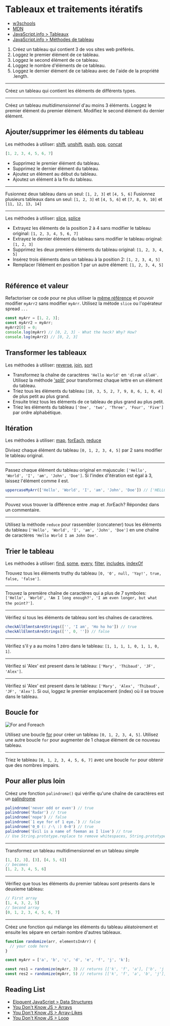 # Tableaux et traitements itératifs

+ [w3schools](https://www.w3schools.com/js/js_arrays.asp)
+ [MDN](https://developer.mozilla.org/en-US/docs/Web/JavaScript/Reference/Global_Objects/Array)
+ [JavaScript.info > Tableaux](https://javascript.info/array)
+ [JavaScript.info > Méthodes de tableau](https://javascript.info/array)

1. Créez un tableau qui contient 3 de vos sites web préférés.
2. Loggez le premier élément de ce tableau.
3. Loggez le second élément de ce tableau.
5. Loggez le nombre d'éléments de ce tableau.
4. Loggez le dernier élément de ce tableau avec de l'aide de la propriété .length.

---

Créez un tableau qui contient les éléments de différents types.

---

Créez un tableau *multidimensionnel* d'au moins 3 éléments.
Loggez le premier élément du premier élément.
Modifiez le second élément du dernier élément.

## Ajouter/supprimer les éléments du tableau

Les méthodes à utiliser: 
[shift](https://developer.mozilla.org/en-US/docs/Web/JavaScript/Reference/Global_Objects/Array/shift), 
[unshift](https://developer.mozilla.org/en-US/docs/Web/JavaScript/Reference/Global_Objects/Array/unshift), 
[push](https://developer.mozilla.org/en-US/docs/Web/JavaScript/Reference/Global_Objects/Array/push), 
[pop](https://developer.mozilla.org/en-US/docs/Web/JavaScript/Reference/Global_Objects/Array/pop), 
[concat](https://developer.mozilla.org/en-US/docs/Web/JavaScript/Reference/Global_Objects/Array/concat)

```js
[1, 2, 3, 4, 5, 6, 7]
```
+ Supprimez le premier élément du tableau.
+ Supprimez le dernier élément du tableau.
+ Ajoutez un élément au début du tableau.
+ Ajoutez un élément à la fin du tableau.

---

Fusionnez deux tableau dans un seul: `[1, 2, 3]` et `[4, 5, 6]`
Fusionnez plusieurs tableaux dans un seul: `[1, 2, 3]` et `[4, 5, 6]` et `[7, 8, 9, 10]` et `[11, 12, 13, 14]`

---

Les méthodes à utiliser: 
[slice](https://developer.mozilla.org/en-US/docs/Web/JavaScript/Reference/Global_Objects/Array/slice),
[splice](https://developer.mozilla.org/en-US/docs/Web/JavaScript/Reference/Global_Objects/Array/splice)

+ Extrayez les éléments de la position 2 à 4 sans modifier le tableau original: `[1, 2, 3, 4, 5, 6, 7]`
+ Extrayez le dernier élément du tableau sans modifier le tableau original: `[1, 2, 3]`
+ Supprimez les deux premiers éléments du tableau original: `[1, 2, 3, 4, 5]`
+ Insérez trois éléments dans un tableau à la position 2: `[1, 2, 3, 4, 5]`
+ Remplacer l’élément en position 1 par un autre élément: `[1, 2, 3, 4, 5]`
​

## Référence et valeur

Refactoriser ce code pour ne plus utiliser la [même référence](https://github.com/getify/You-Dont-Know-JS/blob/master/types%20%26%20grammar/ch2.md#value-vs-reference) et pouvoir modifier `myArr2` sans modifier `myArr`.
Utilisez la métode `slice` ou l'opérateur spread `...`

```js
const myArr = [1, 2, 3];
const myArr2 = myArr;
myArr2[0] = 0;
console.log(myArr) // [0, 2, 3] - What the heck? Why? How?
console.log(myArr2) // [0, 2, 3]
```

## Transformer les tableaux
Les méthodes à utiliser: 
[reverse](https://developer.mozilla.org/en-US/docs/Web/JavaScript/Reference/Global_Objects/Array/reverse),
[join](https://developer.mozilla.org/en-US/docs/Web/JavaScript/Reference/Global_Objects/Array/join),
[sort](https://developer.mozilla.org/en-US/docs/Web/JavaScript/Reference/Global_Objects/Array/sort)

+ Transformez la chaîne de caractères `'Hello World'` en `'dlroW olleH'`. Utilisez la méthode ['split'](https://developer.mozilla.org/en-US/docs/Web/JavaScript/Reference/Global_Objects/String/split) pour transformez chaque lettre en un élément du tableau.
+ Triez tous les éléments du tableau `[10, 3, 5, 2, 7, 9, 8, 6, 1, 0, 4]` de plus petit au plus grand.
+ Ensuite triez tous les éléments de ce tableau de plus grand au plus petit.
+ Triez les éléments du tableau `['One', 'two', 'Three', 'Four', 'Five']` par ordre alphabétique.

## Itération
Les méthodes à utiliser: 
[map](https://developer.mozilla.org/en-US/docs/Web/JavaScript/Reference/Global_Objects/Array/map),
[forEach](https://developer.mozilla.org/en-US/docs/Web/JavaScript/Reference/Global_Objects/Array/forEach),
[reduce](https://developer.mozilla.org/en-US/docs/Web/JavaScript/Reference/Global_Objects/Array/Reduce)

Divisez chaque élément du tableau `[0, 1, 2, 3, 4, 5]` par 2 sans modifier le tableau original.

---

Passez chaque élément du tableau original en majuscule: `['Hello', 'World', 'I', 'am', 'John', 'Doe']`. Si l'index d'itération est égal à 3, laissez l'élément comme il est.

```js
uppercaseMyArr(['Hello', 'World', 'I', 'am', 'John', 'Doe']) // ['HELLO', 'WORLD', 'I', 'am', 'JOHN', 'DOE']
```

---

Pouvez vous trouver la différence entre .map et .forEach? Répondez dans un commentaire.

---

Utilisez la méthode `reduce` pour rassembler (concatener) tous les éléments du tableau `['Hello', 'World', 'I', 'am', 'John', 'Doe']` en une chaîne de caractères `'Hello World I am John Doe'`. 

## Trier le tableau
Les méthodes à utiliser: 
[find](https://developer.mozilla.org/en-US/docs/Web/JavaScript/Reference/Global_Objects/Array/find),
[some](https://developer.mozilla.org/en-US/docs/Web/JavaScript/Reference/Global_Objects/Array/sort),
[every](https://developer.mozilla.org/en-US/docs/Web/JavaScript/Reference/Global_Objects/Array/every),
[filter](https://developer.mozilla.org/en-US/docs/Web/JavaScript/Reference/Global_Objects/Array/filter),
[includes](https://developer.mozilla.org/en-US/docs/Web/JavaScript/Reference/Global_Objects/Array/includes),
[indexOf](https://developer.mozilla.org/en-US/docs/Web/JavaScript/Reference/Global_Objects/Array/indexOf)

Trouvez tous les éléments truthy du tableau `[0, '0', null, 'Yay!', true, false, 'false']`.

---

Trouvez la première chaîne de caractères qui a plus de 7 symboles: `['Hello', 'World', 'Am I long enough?', 'I am even longer, but what the point?']`.

---

Vérifiez si tous les éléments de tableau sont les chaînes de caractères.
```js
checkAllElmntsAreStrings(['', 'I am', 'Ho ho ho']) // true
checkAllElmntsAreStrings(['', 0, '']) // false
```

---

Vérifiez s'il y a au moins 1 zéro dans le tableau: `[1, 1, 1, 1, 0, 1, 1, 0, 1]`.

---

Vérifiez si 'Alex' est present dans le tableau: `['Mary', 'Thibaud', 'JF', 'Alex']`.

---

Vérifiez si 'Alex' est present dans le tableau: `['Mary', 'Alex', 'Thibaud', 'JF', 'Alex']`. Si oui, loggez le premier emplacement (index) où il se trouve dans le tableau.


## Boucle for

![For and Foreach](http://www.commitstrip.com/wp-content/uploads/2014/07/Strip-Dora-la-codeuse-650-final.jpg)

Utilisez une boucle [for](https://developer.mozilla.org/en-US/docs/Web/JavaScript/Reference/Statements/for) pour créer un tableau `[0, 1, 2, 3, 4, 5]`.
Utilisez une autre boucle `for` pour augmenter de 1 chaque élément de ce nouveau tableau.

---

Triez le tableau `[0, 1, 2, 3, 4, 5, 6, 7]` avec une boucle `for` pour obtenir que des nombres impairs.

<!-- ## Boucle while

![While loop](https://i.ibb.co/gFGS4hy/while-loop.jpg)

Dans une boucle [`while`](https://developer.mozilla.org/en-US/docs/Web/JavaScript/Reference/Statements/while) augmenter la variable `index` de 3. Si la valeur de `index` est supérieure à 10, arretez l'augmetation. Attention de ne pas créer une boucle infinie 😱

---

Pour avoir accès à votre site web, il faut saisir le mot de passe 'qwerty'.
Continuez à demander utilisateur le mot de passe avec la méthode `prompt` jusqu'à ce qu'il soit correct. -->


## Pour aller plus loin

Créez une fonction `palindrome()` qui vérifie qu'une chaîne de caractères est un [palindrome](https://fr.wikipedia.org/wiki/Palindrome)
```js
palindrome('never odd or even') // true
palindrome('Radar') // true
palindrome('nope') // false
palindrome(`1 eye for of 1 eye.`) // false
palindrome('0_0 (: /-\ :) 0–0') // true
palindrome('Evil is a name of foeman as I live') // true
// Use String.prototype.replace to remove whitespaces, String.prototype.toLowerCase to manipulate strings
``` 

---

Transformez un tableau multidimensionnel en un tableau simple
```js
[1, [2, 3], [3], [4, 5, 6]]
// becomes
[1, 2, 3, 4, 5, 6]
```

---

Vérifiez que tous les éléments du premier tableau sont présents dans le deuxìeme tableau:
```js
// First array
[1, 4, 3, 2, 5]
// Second array
[0, 1, 2, 3, 4, 5, 6, 7]
```

---

Créez une fonction qui mélange les éléments du tableau aléatoirement et ensuite les sépare en certain nombre d'autres tableaux.
```js
function randomize(arr, elementsInArr) {
  // your code here
}

const myArr = ['a', 'b', 'c', 'd', 'e', 'f', 'j', 'k'];

const res1 = randomize(myArr, 3) // returns [['k', 'f', 'a'], ['b', 'j', 'e'], ['d', 'c']]
const res2 = randomize(myArr, 5) // returns [['k', 'f', 'a', 'b', 'j'], ['e', 'd', 'c']]

```

## Reading List

+ [Eloquent JavaScript > Data Structures](https://eloquentjavascript.net/04_data.html)
+ [You Don't Know JS > Arrays](https://github.com/getify/You-Dont-Know-JS/blob/master/types%20%26%20grammar/ch2.md#arrays)
+ [You Don't Know JS > Array-Likes](https://github.com/getify/You-Dont-Know-JS/blob/master/types%20%26%20grammar/ch2.md#array-likes)
+ [You Don't Know JS > Loop](https://github.com/getify/You-Dont-Know-JS/blob/master/up%20%26%20going/ch1.md#loops)